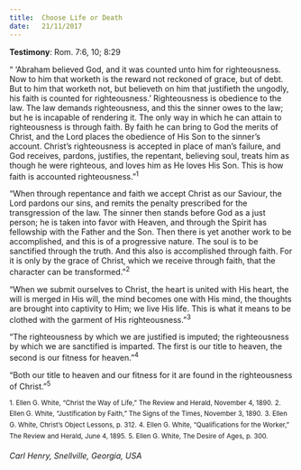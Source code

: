 ```yaml
---
title:  Choose Life or Death
date:   21/11/2017
---
```


**Testimony**: Rom. 7:6, 10; 8:29

“ ‘Abraham believed God, and it was counted unto him for righteousness. Now to him that worketh is the reward not reckoned of grace, but of debt. But to him that worketh not, but believeth on him that justifieth the ungodly, his faith is counted for righteousness.’ Righteousness is obedience to the law. The law demands righteousness, and this the sinner owes to the law; but he is incapable of rendering it. The only way in which he can attain to righteousness is through faith. By faith he can bring to God the merits of Christ, and the Lord places the obedience of His Son to the sinner’s account. Christ’s righteousness is accepted in place of man’s failure, and God receives, pardons, justifies, the repentant, believing soul, treats him as though he were righteous, and loves him as He loves His Son. This is how faith is accounted righteousness.”<sup>1</sup>

“When through repentance and faith we accept Christ as our Saviour, the Lord pardons our sins, and remits the penalty prescribed for the transgression of the law. The sinner then stands before God as a just person; he is taken into favor with Heaven, and through the Spirit has fellowship with the Father and the Son. Then there is yet another work to be accomplished, and this is of a progressive nature. The soul is to be sanctified through the truth. And this also is accomplished through faith. For it is only by the grace of Christ, which we receive through faith, that the character can be transformed.”<sup>2</sup>

“When we submit ourselves to Christ, the heart is united with His heart, the will is merged in His will, the mind becomes one with His mind, the thoughts are brought into captivity to Him; we live His life. This is what it means to be clothed with the garment of His righteousness.”<sup>3</sup>

“The righteousness by which we are justified is imputed; the righteousness by which we are sanctified is imparted. The first is our title to heaven, the second is our fitness for heaven.”<sup>4</sup>

“Both our title to heaven and our fitness for it are found in the righteousness of Christ.”<sup>5</sup>

<sup>1. Ellen G. White, “Christ the Way of Life,” The Review and Herald, November 4, 1890.</sup>
<sup>2. Ellen G. White, “Justification by Faith,” The Signs of the Times, November 3, 1890.</sup>
<sup>3. Ellen G. White, Christ’s Object Lessons, p. 312.</sup>
<sup>4. Ellen G. White, “Qualifications for the Worker,” The Review and Herald, June 4, 1895.</sup>
<sup>5. Ellen G. White, The Desire of Ages, p. 300.</sup>

_Carl Henry, Snellville, Georgia, USA_
